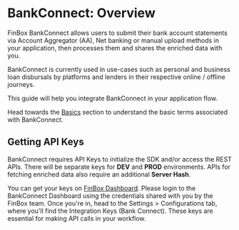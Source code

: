 # BankConnect: Overview
FinBox BankConnect allows users to submit their bank account statements
via Account Aggregator (AA), Net banking or manual upload methods in your application, then processes them and
shares the enriched data with you.

BankConnect is currently used in use-cases such as personal and business
loan disbursals by platforms and lenders in their respective online / offline journeys.

This guide will help you integrate BankConnect in your application flow.

Head towards the [Basics](/session-flow/basics.html) section to understand the basic terms associated with BankConnect.

<!-- ## Understanding the Integration Flow
The video below gives a brief overview of the BankConnect Integration flow: -->

<!-- <div class="embed-container">
<iframe src="https://www.youtube.com/embed/OC2eBqeCKrs?rel=0" frameborder="0" allow="accelerometer; autoplay; encrypted-media; gyroscope; picture-in-picture" allowfullscreen></iframe>
</div> -->


## Getting API Keys
BankConnect requires API Keys to initialize the SDK and/or access the REST APIs. There will be separate keys for **DEV** and **PROD** environments. APIs for fetching enriched data also require an additional **Server Hash**.

You can get your keys on [FinBox Dashboard](https://dashboard.bankconnect.finbox.in/). Please login to the BankConnect Dashboard using the credentials shared with you by the FinBox team. Once you're in, head to the Settings \> Configurations tab, where you'll find the Integration Keys (Bank Connect). These keys are essential for making API calls in your workflow.


<!-- ## Postman Collection
Postman **collection** and **environment** for BankConnect REST APIs can be downloaded using the buttons below:

<div class="button_holder">
<a class="download_button" download href="/finbox_bankconnect.postman_collection.json">Download Collection</a>
<a class="download_button" download href="/finbox_bankconnect.postman_environment.json">Download Environment</a>
</div>

Please replace `x-api-key` and `server-hash` in the Postman environment with the **API Key** and **Server Hash** provided by FinBox Team. -->
